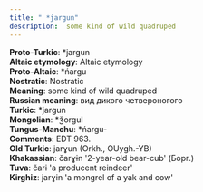 ```yaml
---
title: " *jargun"
description:  some kind of wild quadruped
---
```


<strong>Proto-Turkic</strong>:  *jargun<br>
<strong>Altaic etymology</strong>:  Altaic etymology<br>
<strong> Proto-Altaic</strong>:  *ńargu<br>
<strong>Nostratic</strong>:  Nostratic<br>
<strong>Meaning</strong>:  some kind of wild quadruped<br>
<strong>Russian meaning</strong>:  вид дикого четвероногого<br>
<strong>Turkic</strong>:  *jargun<br>
<strong>Mongolian</strong>:  *ǯorgul<br>
<strong>Tungus-Manchu</strong>:  *ńargu-<br>
<strong>Comments</strong>:  EDT 963.<br>
<strong>Old Turkic</strong>:  jarɣun (Orkh., OUygh.-YB)<br>
<strong>Khakassian</strong>:  čarɣɨn '2-year-old bear-cub' (Борг.)<br>
<strong>Tuva</strong>:  čarɨ 'a producent reindeer'<br>
<strong>Kirghiz</strong>:  jarɣɨn 'a mongrel of a yak and cow'<br>


